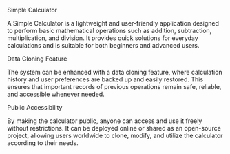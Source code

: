 Simple Calculator

A Simple Calculator is a lightweight and user-friendly application designed to perform basic mathematical operations such as addition, subtraction, multiplication, and division. It provides quick solutions for everyday calculations and is suitable for both beginners and advanced users.

Data Cloning Feature

The system can be enhanced with a data cloning feature, where calculation history and user preferences are backed up and easily restored. This ensures that important records of previous operations remain safe, reliable, and accessible whenever needed.

Public Accessibility

By making the calculator public, anyone can access and use it freely without restrictions. It can be deployed online or shared as an open-source project, allowing users worldwide to clone, modify, and utilize the calculator according to their needs.
